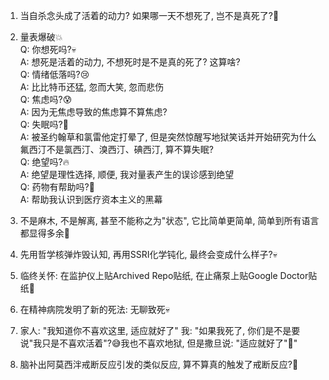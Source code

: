 1. 当自杀念头成了活着的动力? 如果哪一天不想死了, 岂不是真死了?🤡  

2. 量表爆破💥  
Q: 你想死吗?💀  
A: 想死是活着的动力, 不想死时是不是真的死了? 这算啥?  
Q: 情绪低落吗?😢  
A: 比比特币还猛, 忽而大笑, 忽而悲伤  
Q: 焦虑吗?😰  
A: 因为无焦虑导致的焦虑算不算焦虑?  
Q: 失眠吗?🌙  
A: 被圣约翰草和氯雷他定打晕了, 但是突然惊醒写地狱笑话并开始研究为什么氟西汀不是氯西汀、溴西汀、碘西汀, 算不算失眠?  
Q: 绝望吗?🔥  
A: 绝望是理性选择, 顺便, 我对量表产生的误诊感到绝望  
Q: 药物有帮助吗?💊  
A: 帮助我认识到医疗资本主义的黑幕  

3. 不是麻木, 不是解离, 甚至不能称之为"状态", 它比简单更简单, 简单到所有语言都显得多余🤡  

4. 先用哲学核弹炸毁认知, 再用SSRI化学钝化, 最终会变成什么样子?💀

5. 临终关怀: 在监护仪上贴Archived Repo贴纸, 在止痛泵上贴Google Doctor贴纸🤡

6. 在精神病院发明了新的死法: 无聊致死💀

7. 家人: "我知道你不喜欢这里, 适应就好了"
我: "如果我死了, 你们是不是要说"我只是不喜欢活着"?😅我也不喜欢地狱, 但是撒旦说: "适应就好了"🤡"

8. 脑补出阿莫西泮戒断反应引发的类似反应, 算不算真的触发了戒断反应?🤡
